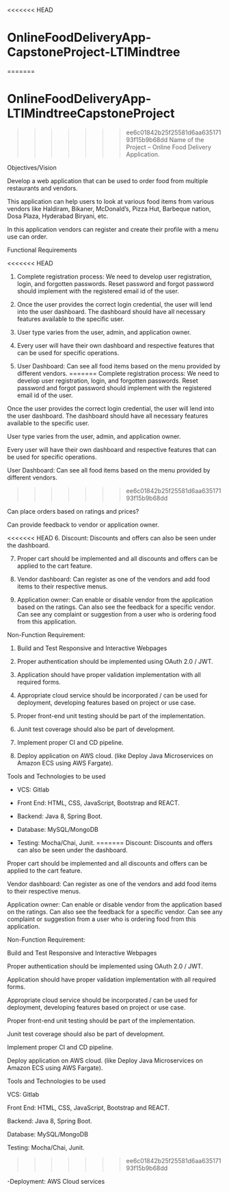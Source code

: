 <<<<<<< HEAD
# OnlineFoodDeliveryApp-CapstoneProject-LTIMindtree

=======
# OnlineFoodDeliveryApp-LTIMindtreeCapstoneProject
>>>>>>> ee6c01842b25f25581d6aa63517193f15b9b68dd
Name of the Project – Online Food Delivery Application.

Objectives/Vision

Develop a web application that can be used to order food from multiple restaurants and vendors.

This application can help users to look at various food items from various vendors like Haldiram, Bikaner, McDonald’s, Pizza Hut, Barbeque nation, Dosa Plaza, Hyderabad Biryani, etc.

In this application vendors can register and create their profile with a menu use can order.

Functional Requirements

<<<<<<< HEAD
1. Complete registration process: We need to develop user registration, login, and forgotten passwords. Reset password and forgot password should implement with the registered email id of the user.

2. Once the user provides the correct login credential, the user will lend into the user dashboard. The dashboard should have all necessary features available to the specific user.

3. User type varies from the user, admin, and application owner.

4. Every user will have their own dashboard and respective features that can be used for specific operations.

5. User Dashboard: Can see all food items based on the menu provided by different vendors.
=======
Complete registration process: We need to develop user registration, login, and forgotten passwords. Reset password and forgot password should implement with the registered email id of the user.

Once the user provides the correct login credential, the user will lend into the user dashboard. The dashboard should have all necessary features available to the specific user.

User type varies from the user, admin, and application owner.

Every user will have their own dashboard and respective features that can be used for specific operations.

User Dashboard: Can see all food items based on the menu provided by different vendors.
>>>>>>> ee6c01842b25f25581d6aa63517193f15b9b68dd

Can place orders based on ratings and prices?

Can provide feedback to vendor or application owner.

<<<<<<< HEAD
6. Discount: Discounts and offers can also be seen under the dashboard.

7. Proper cart should be implemented and all discounts and offers can be applied to the cart feature.

8. Vendor dashboard: Can register as one of the vendors and add food items to their respective menus.

9. Application owner: Can enable or disable vendor from the application based on the ratings. Can also see the feedback for a specific vendor. Can see any complaint or suggestion from a user who is ordering food from this application.

Non-Function Requirement:

1. Build and Test Responsive and Interactive Webpages

2. Proper authentication should be implemented using OAuth 2.0 / JWT.

3. Application should have proper validation implementation with all required forms.

4. Appropriate cloud service should be incorporated / can be used for deployment, developing features based on project or use case.

5. Proper front-end unit testing should be part of the implementation.

6. Junit test coverage should also be part of development.

7. Implement proper CI and CD pipeline.

8. Deploy application on AWS cloud. (like Deploy Java Microservices on Amazon ECS using AWS Fargate).

Tools and Technologies to be used

- VCS: Gitlab

- Front End: HTML, CSS, JavaScript, Bootstrap and REACT.

- Backend: Java 8, Spring Boot.

- Database: MySQL/MongoDB

- Testing: Mocha/Chai, Junit.
=======
Discount: Discounts and offers can also be seen under the dashboard.

Proper cart should be implemented and all discounts and offers can be applied to the cart feature.

Vendor dashboard: Can register as one of the vendors and add food items to their respective menus.

Application owner: Can enable or disable vendor from the application based on the ratings. Can also see the feedback for a specific vendor. Can see any complaint or suggestion from a user who is ordering food from this application.

Non-Function Requirement:

Build and Test Responsive and Interactive Webpages

Proper authentication should be implemented using OAuth 2.0 / JWT.

Application should have proper validation implementation with all required forms.

Appropriate cloud service should be incorporated / can be used for deployment, developing features based on project or use case.

Proper front-end unit testing should be part of the implementation.

Junit test coverage should also be part of development.

Implement proper CI and CD pipeline.

Deploy application on AWS cloud. (like Deploy Java Microservices on Amazon ECS using AWS Fargate).

Tools and Technologies to be used

VCS: Gitlab

Front End: HTML, CSS, JavaScript, Bootstrap and REACT.

Backend: Java 8, Spring Boot.

Database: MySQL/MongoDB

Testing: Mocha/Chai, Junit.
>>>>>>> ee6c01842b25f25581d6aa63517193f15b9b68dd

-Deployment: AWS Cloud services
